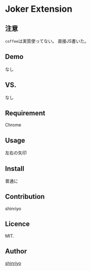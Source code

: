 # Joker Extension

## 注意

`coffee`は実質使ってない。
直接JS書いた。

## Demo

なし

## VS. 

なし

## Requirement

Chrome

## Usage

左右の矢印

## Install

普通に

## Contribution

shinriyo

## Licence

MIT.

## Author

[shinriyo](https://github.com/shinriyo/)


